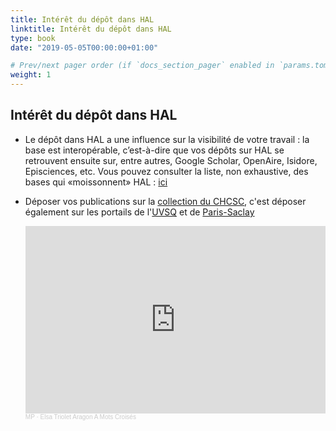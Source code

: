 ```yaml
---
title: Intérêt du dépôt dans HAL
linktitle: Intérêt du dépôt dans HAL
type: book
date: "2019-05-05T00:00:00+01:00"

# Prev/next pager order (if `docs_section_pager` enabled in `params.toml`)
weight: 1
---
```

## Intérêt du dépôt dans HAL

- Le dépôt dans HAL a une influence sur la visibilité de votre travail : la base est
    interopérable, c’est-à-dire que vos dépôts sur HAL se retrouvent ensuite sur, entre
    autres, Google Scholar, OpenAire, Isidore, Episciences, etc. Vous pouvez consulter la
    liste, non exhaustive, des bases qui «moissonnent» HAL : [ici](https://doc.archives-ouvertes.fr/guide_utilisateurs/visibilite-des-depots-hal-moissonnage-signalement/)
- Déposer vos publications sur la [collection du CHCSC](https://hal.archives-ouvertes.fr/CHCSC), c'est déposer également sur les
    portails de l'[UVSQ](https://hal.uvsq.fr/) et de [Paris-Saclay](https://hal-universite-paris-saclay.archives-ouvertes.fr/)
    
    <iframe width="100%" height="300" scrolling="no" frameborder="no" allow="autoplay" src="https://w.soundcloud.com/player/?url=https%3A//api.soundcloud.com/tracks/1081759228&color=%23ff5500&auto_play=false&hide_related=false&show_comments=true&show_user=true&show_reposts=false&show_teaser=true&visual=true"></iframe><div style="font-size: 10px; color: #cccccc;line-break: anywhere;word-break: normal;overflow: hidden;white-space: nowrap;text-overflow: ellipsis; font-family: Interstate,Lucida Grande,Lucida Sans Unicode,Lucida Sans,Garuda,Verdana,Tahoma,sans-serif;font-weight: 100;"><a href="https://soundcloud.com/maximilien-petit-87085424" title="MP" target="_blank" style="color: #cccccc; text-decoration: none;">MP</a> · <a href="https://soundcloud.com/maximilien-petit-87085424/elsa-triolet-aragon-a-mots" title="Elsa Triolet Aragon A Mots Croisés" target="_blank" style="color: #cccccc; text-decoration: none;">Elsa Triolet Aragon A Mots Croisés</a></div>

